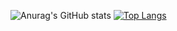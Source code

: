 ![Anurag's GitHub stats](https://github-readme-stats.vercel.app/api?username=gudals6676&show_icons=true&theme=radical)
[![Top Langs](https://github-readme-stats.vercel.app/api/top-langs/?username=gudals6676&theme=radical)](https://github.com/anuraghazra/github-readme-stats)

<!--
**gudals6676/gudals6676** is a ✨ _special_ ✨ repository because its `README.md` (this file) appears on your GitHub profile.


Here are some ideas to get you started:

- 🔭 I’m currently working on ...
- 🌱 I’m currently learning ...
- 👯 I’m looking to collaborate on ...
- 🤔 I’m looking for help with ...
- 💬 Ask me about ...
- 📫 How to reach me: ...
- 😄 Pronouns: ...
- ⚡ Fun fact: ...
-->
